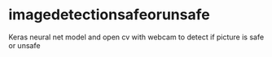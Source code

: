 # imagedetectionsafeorunsafe
Keras neural net model and open cv with webcam to detect if picture is safe or unsafe
